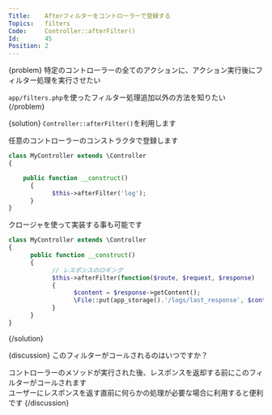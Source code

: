 ```yaml
---
Title:    Afterフィルターをコントローラーで登録する
Topics:   filters
Code:     Controller::afterFilter()
Id:       45
Position: 2
---
```


{problem}
特定のコントローラーの全てのアクションに、アクション実行後にフィルター処理を実行させたい

`app/filters.php`を使ったフィルター処理追加以外の方法を知りたい
{/problem}

{solution}
`Controller::afterFilter()`を利用します

任意のコントローラーのコンストラクタで登録します

```php
class MyController extends \Controller
{

    public function __construct()
	  {
		    $this->afterFilter('log');
	  }
}
```

クロージャを使って実装する事も可能です

```php
class MyController extends \Controller
{
	  public function __construct()
	  {
		    // レスポンスのロギング
		    $this->afterFilter(function($route, $request, $response)
		    {
			      $content = $response->getContent();
			      \File::put(app_storage().'/logs/last_response', $content);
		    }
	  }
}
```
{/solution}

{discussion}
このフィルターがコールされるのはいつですか？

コントローラーのメソッドが実行された後、レスポンスを返却する前にこのフィルターがコールされます  
ユーザーにレスポンスを返す直前に何らかの処理が必要な場合に利用すると便利です
{/discussion}
